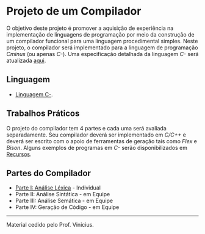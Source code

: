 # Projeto de um Compilador

O objetivo deste projeto é promover a aquisição de experiência na implementação de linguagens de programação por meio da construção de um compilador funcional para uma linguagem procedimental simples. Neste projeto, o compilador será implementado para a linguagem de programação _Cminus_ (ou apenas _C-_). Uma especificação detalhada da linguagem _C-_ será atualizada [aqui](../language/README.md). 

## Linguagem 

+ [Linguagem C-](../language/README.md). 

## Trabalhos Práticos

O projeto do compilador tem 4 partes e cada uma será avaliada separadamente.  Seu compilador deverá ser implementado em _C/C++_ e deverá ser escrito com o apoio de ferramentas de geração tais como _Flex_ e _Bison_. Alguns exemplos de programas em _C-_ serão disponibilizados em [Recursos](../resources/README.md).

## Partes do Compilador
+ [Parte I: Análise Léxica](./lexicalanalyser/README.md) - Individual
+ Parte II: Análise Sintática - em Equipe
+ Parte III: Análise Semática - em Equipe
+ Parte IV: Geração de Código - em Equipe

-----
Material cedido pelo Prof. Vinicius.

